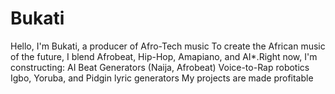 # Bukati
Hello, I'm Bukati, a producer of Afro-Tech music   To create the African music of the future, I blend Afrobeat, Hip-Hop, Amapiano, and AI*.Right now, I'm constructing: AI Beat Generators (Naija, Afrobeat)  Voice-to-Rap robotics  Igbo, Yoruba, and Pidgin lyric generators  My projects are made profitable  
